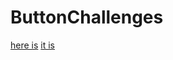 # ButtonChallenges
[here is](https://github.com/VitthalPatil0806/ButtonChallenges)
[it is](http://127.0.0.1:5500/Challenge_1/index.html)
